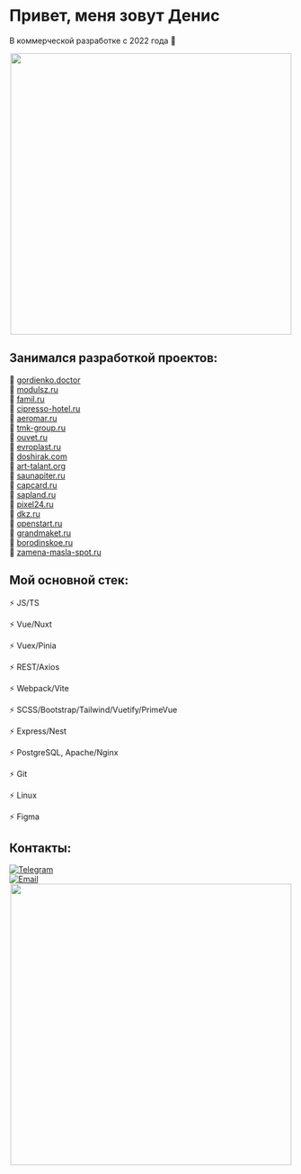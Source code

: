 <div id="header">
  <h1>Привет, меня зовут Денис</h1>
  <p>В коммерческой разработке с 2022 года 🎯</p>
</div>
<div align="center">
  <img src="https://media0.giphy.com/media/v1.Y2lkPTc5MGI3NjExbnpxbXU5bWlrN3djcTl0cmdmeXd1ZGhkcndvMGNnZW8xZXFwdXZyNCZlcD12MV9pbnRlcm5hbF9naWZfYnlfaWQmY3Q9Zw/YTzh3zw4mj1XpjjiIb/giphy.gif" width="500" height="auto"/>
</div>
<div>
  <h2>Занимался разработкой проектов:</h2>
  🔗 <a href="https://gordienko.doctor" target="_blank">gordienko.doctor</a><br>
  🔗 <a href="https://modulsz.ru" target="_blank">modulsz.ru</a><br>
  🔗 <a href="https://www.famil.ru/ru" target="_blank">famil.ru</a><br>
  🔗 <a href="https://cipresso-hotel.ru" target="_blank">cipresso-hotel.ru</a><br>
  🔗 <a href="https://aeromar.ru" target="_blank">aeromar.ru</a><br>
  🔗 <a href="https://www.tmk-group.ru" target="_blank">tmk-group.ru</a><br>
  🔗 <a href="https://ouvet.ru" target="_blank">ouvet.ru</a><br>
  🔗 <a href="https://evroplast.ru" target="_blank">evroplast.ru</a><br>
  🔗 <a href="https://doshirak.com" target="_blank">doshirak.com</a><br>
  🔗 <a href="https://art-talant.org" target="_blank">art-talant.org</a><br>
  🔗 <a href="https://saunapiter.ru" target="_blank">saunapiter.ru</a><br>
  🔗 <a href="https://capcard.ru" target="_blank">capcard.ru</a><br>
  🔗 <a href="https://sapland.ru" target="_blank">sapland.ru</a><br>
  🔗 <a href="https://pixel24.ru" target="_blank">pixel24.ru</a><br>
  🔗 <a href="http://dkz.ru" target="_blank">dkz.ru</a><br>
  🔗 <a href="https://openstart.ru" target="_blank">openstart.ru</a><br>
  🔗 <a href="https://grandmaket.ru" target="_blank">grandmaket.ru</a><br>
  🔗 <a href="https://borodinskoe.ru" target="_blank">borodinskoe.ru</a><br>
  🔗 <a href="https://zamena-masla-spot.ru" target="_blank">zamena-masla-spot.ru</a>
</div>
<div>
  <h2>Мой основной стек:</h2>
  <p>⚡ JS/TS</p>
  <p>⚡ Vue/Nuxt</p>
  <p>⚡ Vuex/Pinia</p>
  <p>⚡ REST/Axios</p>
  <p>⚡ Webpack/Vite</p>
  <p>⚡ SCSS/Bootstrap/Tailwind/Vuetify/PrimeVue</p>
  <p>⚡ Express/Nest</p>
  <p>⚡ PostgreSQL, Apache/Nginx</p>
  <p>⚡ Git</p>
  <p>⚡ Linux</p>
  <p>⚡ Figma</p>
</div>
<div>
<div id="badges">
  <h2>Контакты:</h2>
  <a href="https://t.me/denosaur98">
    <img src="https://img.shields.io/badge/-Telegram-2CA5E0?style=for-the-badge&logo=telegram&logoColor=white&labelColor=2CA5E0" alt="Telegram"/>
  </a><br>
  <a href="mailto:denosaur98@yandex.ru">
    <img src="https://img.shields.io/badge/-Почта-red?style=for-the-badge&logo=gmail&logoColor=white&labelColor=red" alt="Email"/>
  </a>
</div>
</div>
<div align="center">
  <img src="https://media1.giphy.com/media/v1.Y2lkPTc5MGI3NjExaWlqc2ZjdG5iNDl3cmkzNWF5aHQ4NXZ3c242M3F1N241ZXdjbWdjcyZlcD12MV9pbnRlcm5hbF9naWZfYnlfaWQmY3Q9Zw/SWoSkN6DxTszqIKEqv/giphy.gif" width="500" height="auto"/>
</div>
